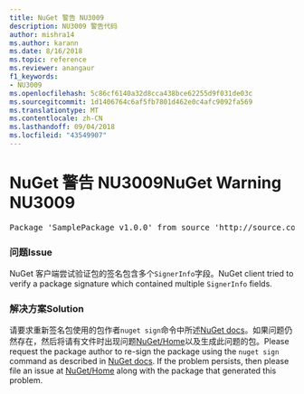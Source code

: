 ```yaml
---
title: NuGet 警告 NU3009
description: NU3009 警告代码
author: mishra14
ms.author: karann
ms.date: 8/16/2018
ms.topic: reference
ms.reviewer: anangaur
f1_keywords:
- NU3009
ms.openlocfilehash: 5c86cf6140a32d8cca438bce62255d9f031de03c
ms.sourcegitcommit: 1d1406764c6af5fb7801d462e0c4afc9092fa569
ms.translationtype: MT
ms.contentlocale: zh-CN
ms.lasthandoff: 09/04/2018
ms.locfileid: "43549907"
---
```

# <a name="nuget-warning-nu3009"></a><span data-ttu-id="b503c-103">NuGet 警告 NU3009</span><span class="sxs-lookup"><span data-stu-id="b503c-103">NuGet Warning NU3009</span></span>

<pre>Package 'SamplePackage v1.0.0' from source 'http://source.com/index.json': The package signature file does not contain exactly one primary signature.</pre>

### <a name="issue"></a><span data-ttu-id="b503c-104">问题</span><span class="sxs-lookup"><span data-stu-id="b503c-104">Issue</span></span>

<span data-ttu-id="b503c-105">NuGet 客户端尝试验证包的签名包含多个`SignerInfo`字段。</span><span class="sxs-lookup"><span data-stu-id="b503c-105">NuGet client tried to verify a package signature which contained multiple `SignerInfo` fields.</span></span>


### <a name="solution"></a><span data-ttu-id="b503c-106">解决方案</span><span class="sxs-lookup"><span data-stu-id="b503c-106">Solution</span></span>

<span data-ttu-id="b503c-107">请要求重新签名包使用的包作者`nuget sign`命令中所述[NuGet docs](https://docs.microsoft.com/en-us/nuget/create-packages/sign-a-package)。如果问题仍然存在，然后将请有文件时出现问题[NuGet/Home](https://github.com/NuGet/Home/issues)以及生成此问题的包。</span><span class="sxs-lookup"><span data-stu-id="b503c-107">Please request the package author to re-sign the package using the `nuget sign` command as described in [NuGet docs](https://docs.microsoft.com/en-us/nuget/create-packages/sign-a-package). If the problem persists, then please file an issue at [NuGet/Home](https://github.com/NuGet/Home/issues) along with the package that generated this problem.</span></span>


